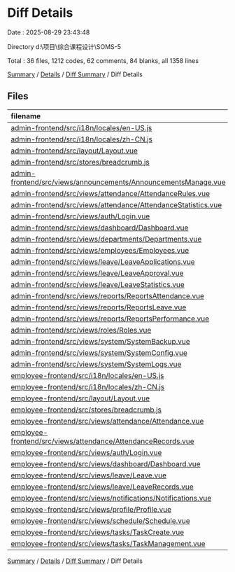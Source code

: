 # Diff Details

Date : 2025-08-29 23:43:48

Directory d:\\项目\\综合课程设计\\SOMS-5

Total : 36 files,  1212 codes, 62 comments, 84 blanks, all 1358 lines

[Summary](results.md) / [Details](details.md) / [Diff Summary](diff.md) / Diff Details

## Files
| filename | language | code | comment | blank | total |
| :--- | :--- | ---: | ---: | ---: | ---: |
| [admin-frontend/src/i18n/locales/en-US.js](/admin-frontend/src/i18n/locales/en-US.js) | JavaScript | 248 | 18 | 18 | 284 |
| [admin-frontend/src/i18n/locales/zh-CN.js](/admin-frontend/src/i18n/locales/zh-CN.js) | JavaScript | 248 | 18 | 18 | 284 |
| [admin-frontend/src/layout/Layout.vue](/admin-frontend/src/layout/Layout.vue) | vue | 2 | 0 | 0 | 2 |
| [admin-frontend/src/stores/breadcrumb.js](/admin-frontend/src/stores/breadcrumb.js) | JavaScript | 1 | 0 | 0 | 1 |
| [admin-frontend/src/views/announcements/AnnouncementsManage.vue](/admin-frontend/src/views/announcements/AnnouncementsManage.vue) | vue | 2 | 0 | 1 | 3 |
| [admin-frontend/src/views/attendance/AttendanceRules.vue](/admin-frontend/src/views/attendance/AttendanceRules.vue) | vue | 2 | 0 | 1 | 3 |
| [admin-frontend/src/views/attendance/AttendanceStatistics.vue](/admin-frontend/src/views/attendance/AttendanceStatistics.vue) | vue | 2 | 0 | 1 | 3 |
| [admin-frontend/src/views/auth/Login.vue](/admin-frontend/src/views/auth/Login.vue) | vue | 2 | 0 | 0 | 2 |
| [admin-frontend/src/views/dashboard/Dashboard.vue](/admin-frontend/src/views/dashboard/Dashboard.vue) | vue | 2 | 0 | 1 | 3 |
| [admin-frontend/src/views/departments/Departments.vue](/admin-frontend/src/views/departments/Departments.vue) | vue | 2 | 0 | 1 | 3 |
| [admin-frontend/src/views/employees/Employees.vue](/admin-frontend/src/views/employees/Employees.vue) | vue | 2 | 0 | 1 | 3 |
| [admin-frontend/src/views/leave/LeaveApplications.vue](/admin-frontend/src/views/leave/LeaveApplications.vue) | vue | 2 | 0 | 1 | 3 |
| [admin-frontend/src/views/leave/LeaveApproval.vue](/admin-frontend/src/views/leave/LeaveApproval.vue) | vue | 2 | 0 | 1 | 3 |
| [admin-frontend/src/views/leave/LeaveStatistics.vue](/admin-frontend/src/views/leave/LeaveStatistics.vue) | vue | 2 | 0 | 1 | 3 |
| [admin-frontend/src/views/reports/ReportsAttendance.vue](/admin-frontend/src/views/reports/ReportsAttendance.vue) | vue | 2 | 0 | 1 | 3 |
| [admin-frontend/src/views/reports/ReportsLeave.vue](/admin-frontend/src/views/reports/ReportsLeave.vue) | vue | 2 | 0 | 1 | 3 |
| [admin-frontend/src/views/reports/ReportsPerformance.vue](/admin-frontend/src/views/reports/ReportsPerformance.vue) | vue | 2 | 0 | 1 | 3 |
| [admin-frontend/src/views/roles/Roles.vue](/admin-frontend/src/views/roles/Roles.vue) | vue | 2 | 0 | 1 | 3 |
| [admin-frontend/src/views/system/SystemBackup.vue](/admin-frontend/src/views/system/SystemBackup.vue) | vue | 2 | 0 | 1 | 3 |
| [admin-frontend/src/views/system/SystemConfig.vue](/admin-frontend/src/views/system/SystemConfig.vue) | vue | 2 | 0 | 1 | 3 |
| [admin-frontend/src/views/system/SystemLogs.vue](/admin-frontend/src/views/system/SystemLogs.vue) | vue | 2 | 0 | 1 | 3 |
| [employee-frontend/src/i18n/locales/en-US.js](/employee-frontend/src/i18n/locales/en-US.js) | JavaScript | 327 | 13 | 13 | 353 |
| [employee-frontend/src/i18n/locales/zh-CN.js](/employee-frontend/src/i18n/locales/zh-CN.js) | JavaScript | 327 | 13 | 13 | 353 |
| [employee-frontend/src/layout/Layout.vue](/employee-frontend/src/layout/Layout.vue) | vue | 2 | 0 | 0 | 2 |
| [employee-frontend/src/stores/breadcrumb.js](/employee-frontend/src/stores/breadcrumb.js) | JavaScript | 1 | 0 | 0 | 1 |
| [employee-frontend/src/views/attendance/Attendance.vue](/employee-frontend/src/views/attendance/Attendance.vue) | vue | 2 | 0 | 1 | 3 |
| [employee-frontend/src/views/attendance/AttendanceRecords.vue](/employee-frontend/src/views/attendance/AttendanceRecords.vue) | vue | 2 | 0 | 1 | 3 |
| [employee-frontend/src/views/auth/Login.vue](/employee-frontend/src/views/auth/Login.vue) | vue | 2 | 0 | 0 | 2 |
| [employee-frontend/src/views/dashboard/Dashboard.vue](/employee-frontend/src/views/dashboard/Dashboard.vue) | vue | 2 | 0 | 0 | 2 |
| [employee-frontend/src/views/leave/Leave.vue](/employee-frontend/src/views/leave/Leave.vue) | vue | 2 | 0 | 1 | 3 |
| [employee-frontend/src/views/leave/LeaveRecords.vue](/employee-frontend/src/views/leave/LeaveRecords.vue) | vue | 2 | 0 | 0 | 2 |
| [employee-frontend/src/views/notifications/Notifications.vue](/employee-frontend/src/views/notifications/Notifications.vue) | vue | 2 | 0 | 1 | 3 |
| [employee-frontend/src/views/profile/Profile.vue](/employee-frontend/src/views/profile/Profile.vue) | vue | 2 | 0 | 0 | 2 |
| [employee-frontend/src/views/schedule/Schedule.vue](/employee-frontend/src/views/schedule/Schedule.vue) | vue | 2 | 0 | 1 | 3 |
| [employee-frontend/src/views/tasks/TaskCreate.vue](/employee-frontend/src/views/tasks/TaskCreate.vue) | vue | 2 | 0 | 0 | 2 |
| [employee-frontend/src/views/tasks/TaskManagement.vue](/employee-frontend/src/views/tasks/TaskManagement.vue) | vue | 2 | 0 | 1 | 3 |

[Summary](results.md) / [Details](details.md) / [Diff Summary](diff.md) / Diff Details